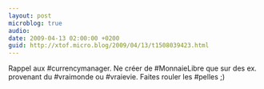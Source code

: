 ```yaml
---
layout: post
microblog: true
audio: 
date: 2009-04-13 02:00:00 +0200
guid: http://xtof.micro.blog/2009/04/13/t1508039423.html
---
```

Rappel aux #currencymanager. Ne créer de #MonnaieLibre que sur des ex. provenant du #vraimonde ou #vraievie. Faites rouler les #pelles ;)
